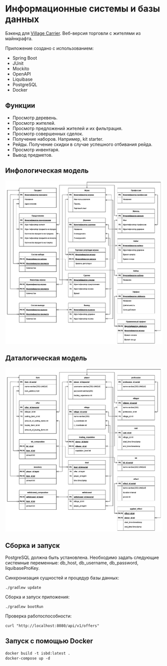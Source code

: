 # Информационные системы и базы данных

Бэкенд для [Village Carrier](https://github.com/slamach/village-carrier). Веб-версия торговли с жителями из майнкрафта.

Приложение создано с использованием:

* Spring Boot
* JUnit
* Mockito
* OpenAPI
* Liquibase
* PostgreSQL
* Docker

## Функции

* Просмотр деревень.
* Просмотр жителей.
* Просмотр предложений жителей и их фильтрация.
* Просмотр совершенных сделок.
* Получение наборов. Например, kit starter.
* Рейды. Получение скидки в случае успешного отбивания рейда.
* Просмотр инвентаря.
* Вывод предметов.

## Инфологическая модель

![Инфологическая модель](docs/infological_model.png)

## Даталогическая модель

![Даталогическая модель](docs/datalogical_model.png)

## Сборка и запуск

PostgreSQL должна быть установлена. Необходимо задать следующие системные переменные: db_host, db_username, db_password,
liquibaseProKey.

Синхронизация сущностей и процедур базы данных:

```
./gradlew update
```

Сборка и запуск приложения:

```
./gradlew bootRun
```

Проверка работоспособности:

```
curl "http://localhost:8080/api/v1/offers"
```

## Запуск с помощью Docker

```
docker build -t isbd:latest .
docker-compose up -d
```